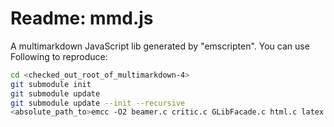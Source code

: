 # Readme: mmd.js
A multimarkdown JavaScript lib generated by "emscripten". You can use Following to reproduce:
```.sh
cd <checked_out_root_of_multimarkdown-4>
git submodule init
git submodule update
git submodule update --init --recursive
<absolute_path_to>emcc -O2 beamer.c critic.c GLibFacade.c html.c latex.c lyxbeamer.c lyx.c memoir.c multimarkdown.c odf.c opml.c parse_utilities.c rng.c rtf.c text.c toc.c transclude.c writer.c parser.c -s "EXPORTED_FUNCTIONS=['_mmd_version', '_markdown_to_string']" -s OUTLINING_LIMIT=10000 -s TOTAL_MEMORY=268435456 -o mmd.min.js
```
